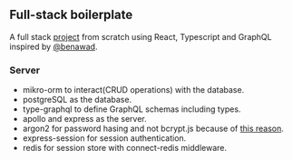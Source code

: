 ## Full-stack boilerplate

A full stack [project](youtu.be/i6ypd7qv3z8) from scratch using React, Typescript and GraphQL inspired by [@benawad](https://github.com/benawad).

### Server

-   mikro-orm to interact(CRUD operations) with the database.
-   postgreSQL as the database.
-   type-graphql to define GraphQL schemas including types.
-   apollo and express as the server.
-   argon2 for password hasing and not bcrypt.js because of [this reason](https://security.stackexchange.com/questions/193351/in-2018-what-is-the-recommended-hash-to-store-passwords-bcrypt-scrypt-argon2).
-   express-session for session authentication.
-   redis for session store with connect-redis middleware.
